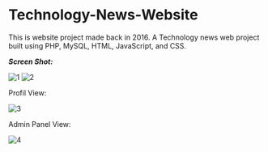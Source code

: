 # Technology-News-Website
This is  website project made back in 2016. A Technology news web project built using PHP, MySQL, HTML, JavaScript, and CSS.

<strong><i>Screen Shot: </i></strong>

![1](https://user-images.githubusercontent.com/17202632/27103107-3aa974ba-5090-11e7-9bb6-928cee8d836a.PNG)
![2](https://user-images.githubusercontent.com/17202632/27103242-b3648d2c-5090-11e7-90ba-377b789e7986.PNG)

Profil View:

![3](https://user-images.githubusercontent.com/17202632/27103536-a98128a0-5091-11e7-8ab2-7dbf00211329.PNG)

Admin Panel View:

![4](https://user-images.githubusercontent.com/17202632/27103697-3aa69054-5092-11e7-98c9-4107fd294503.PNG)


